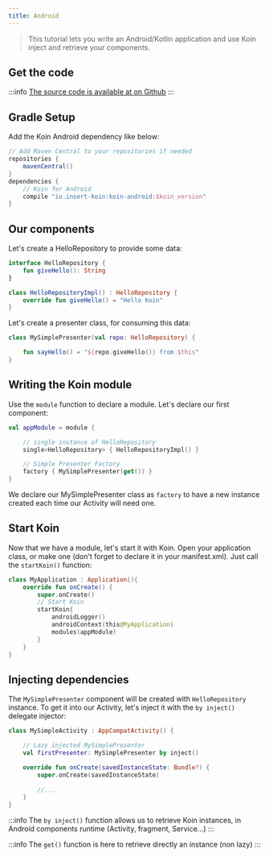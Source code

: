```yaml
---
title: Android
---
```


> This tutorial lets you write an Android/Kotlin application and use Koin inject and retrieve your components.

## Get the code

:::info
[The source code is available at on Github](https://github.com/InsertKoinIO/koin/tree/master/quickstart/getting-started-koin-android)
:::

## Gradle Setup

Add the Koin Android dependency like below:

```groovy
// Add Maven Central to your repositories if needed
repositories {
	mavenCentral()    
}
dependencies {
    // Koin for Android
    compile "io.insert-koin:koin-android:$koin_version"
}
```

## Our components

Let's create a HelloRepository to provide some data:

```kotlin
interface HelloRepository {
    fun giveHello(): String
}

class HelloRepositoryImpl() : HelloRepository {
    override fun giveHello() = "Hello Koin"
}
```

Let's create a presenter class, for consuming this data:

```kotlin
class MySimplePresenter(val repo: HelloRepository) {

    fun sayHello() = "${repo.giveHello()} from $this"
}
```

## Writing the Koin module

Use the `module` function to declare a module. Let's declare our first component:

```kotlin
val appModule = module {

    // single instance of HelloRepository
    single<HelloRepository> { HelloRepositoryImpl() }

    // Simple Presenter Factory
    factory { MySimplePresenter(get()) }
}
```

We declare our MySimplePresenter class as `factory` to have a new instance created each time our Activity will need one.

## Start Koin

Now that we have a module, let's start it with Koin. Open your application class, or make one (don't forget to declare it in your manifest.xml). Just call the `startKoin()` function:

```kotlin
class MyApplication : Application(){
    override fun onCreate() {
        super.onCreate()
        // Start Koin
        startKoin{
            androidLogger()
            androidContext(this@MyApplication)
            modules(appModule)
        }
    }
}
```

## Injecting dependencies

The `MySimplePresenter` component will be created with `HelloRepository` instance. To get it into our Activity, let's inject it with the `by inject()` delegate injector: 

```kotlin
class MySimpleActivity : AppCompatActivity() {

    // Lazy injected MySimplePresenter
    val firstPresenter: MySimplePresenter by inject()

    override fun onCreate(savedInstanceState: Bundle?) {
        super.onCreate(savedInstanceState)
        
        //...
    }
}
```

:::info
The `by inject()` function allows us to retrieve Koin instances, in Android components runtime (Activity, fragment, Service...)
:::

:::info
The `get()` function is here to retrieve directly an instance (non lazy)
:::
